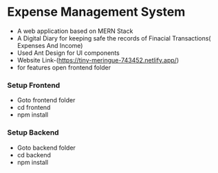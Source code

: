 # Expense Management System
- A web application based on MERN Stack
- A Digital Diary for keeping safe the records of Finacial Transactions( Expenses And Income)
- Used Ant Design for UI components
- Website Link-(https://tiny-meringue-743452.netlify.app/)
- for features open frontend folder

### Setup Frontend
- Goto frontend folder
- cd frontend
- npm install

### Setup Backend 
- Goto backend folder
- cd backend
- npm install
